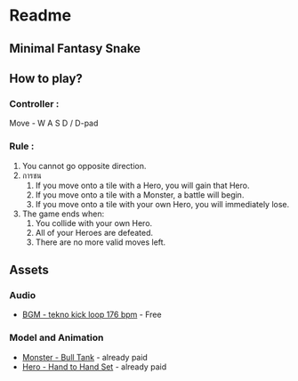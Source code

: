 # Readme
## Minimal Fantasy Snake
## How to play?

### Controller :
Move - W A S D / D-pad
### Rule :
1. You cannot go opposite direction.
2. การชน
    1. If you move onto a tile with a Hero, you will gain that Hero.
    2. If you move onto a tile with a Monster, a battle will begin.
    3. If you move onto a tile with your own Hero, you will immediately lose.
3. The game ends when:
    1. You collide with your own Hero.
    2. All of your Heroes are defeated.
    3. There are no more valid moves left.
    
## Assets
### Audio
- [BGM - tekno kick loop 176 bpm](https://pixabay.com/sound-effects/tekno-kick-loop-176-bpm-292894/) - Free
### Model and Animation
- [Monster - Bull Tank](https://assetstore.unity.com/packages/3d/characters/creatures/bull-tank-211881) - already paid
- [Hero - Hand to Hand Set](https://assetstore.unity.com/packages/3d/characters/creatures/bull-tank-211881) - already paid